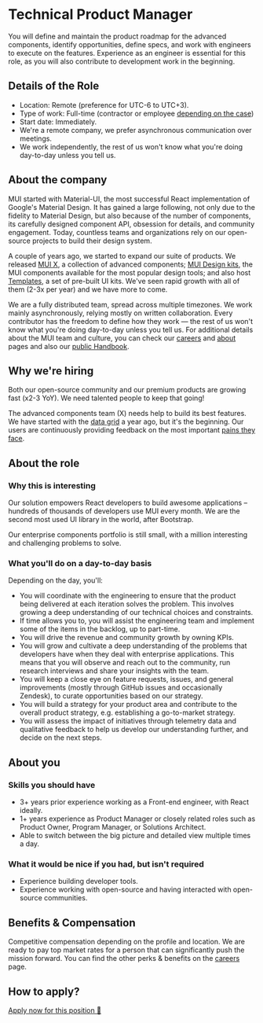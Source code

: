 # Technical Product Manager

<p class="description">You will define and maintain the product roadmap for the advanced components, identify opportunities, define specs, and work with engineers to execute on the features. Experience as an engineer is essential for this role, as you will also contribute to development work in the beginning.</p>

## Details of the Role

- Location: Remote (preference for UTC-6 to UTC+3).
- Type of work: Full-time (contractor or employee [depending on the case](https://mui-org.notion.site/Hiring-FAQ-64763b756ae44c37b47b081f98915501))
- Start date: Immediately.
- We're a remote company, we prefer asynchronous communication over meetings.
- We work independently, the rest of us won't know what you're doing day-to-day unless you tell us.

## About the company

MUI started with Material-UI, the most successful React implementation of Google's Material Design.
It has gained a large following, not only due to the fidelity to Material Design, but also because of the number of components, its carefully designed component API, obsession for details, and community engagement.
Today, countless teams and organizations rely on our open-source projects to build their design system.

A couple of years ago, we started to expand our suite of products.
We released [MUI X](/x/), a collection of advanced components; [MUI Design kits](/design-kits/), the MUI components available for the most popular design tools; and also host [Templates](/templates/), a set of pre-built UI kits.
We've seen rapid growth with all of them (2-3x per year) and we have more to come.

We are a fully distributed team, spread across multiple timezones.
We work mainly asynchronously, relying mostly on written collaboration.
Every contributor has the freedom to define how they work — the rest of us won't know what you're doing day-to-day unless you tell us.
For additional details about the MUI team and culture, you can check our [careers](/careers/) and [about](/about/) pages and also our [public Handbook](https://mui-org.notion.site/Handbook-f086d47e10794d5e839aef9dc67f324b).

## Why we're hiring

Both our open-source community and our premium products are growing fast (x2-3 YoY).
We need talented people to keep that going!

The advanced components team (X) needs help to build its best features.
We have started with the [data grid](/components/data-grid/) a year ago, but it's the beginning.
Our users are continuously providing feedback on the most important [pains they face](https://github.com/mui-org/material-ui-x/issues?q=is%3Aissue+is%3Aopen+sort%3Areactions-%2B1-desc).

## About the role

### Why this is interesting

Our solution empowers React developers to build awesome applications – hundreds of thousands of developers use MUI every month.
We are the second most used UI library in the world, after Bootstrap.

Our enterprise components portfolio is still small, with a million interesting and challenging problems to solve.

### What you'll do on a day-to-day basis

Depending on the day, you'll:

- You will coordinate with the engineering to ensure that the product being delivered at each iteration solves the problem.
  This involves growing a deep understanding of our technical choices and constraints.
- If time allows you to, you will assist the engineering team and implement some of the items in the backlog, up to part-time.
- You will drive the revenue and community growth by owning KPIs.
- You will grow and cultivate a deep understanding of the problems that developers have when they deal with enterprise applications. This means that you will observe and reach out to the community, run research interviews and share your insights with the team.
- You will keep a close eye on feature requests, issues, and general improvements (mostly through GitHub issues and occasionally Zendesk), to curate opportunities based on our strategy.
- You will build a strategy for your product area and contribute to the overall product strategy, e.g. establishing a go-to-market strategy.
- You will assess the impact of initiatives through telemetry data and qualitative feedback to help us develop our understanding further, and decide on the next steps.

## About you

### Skills you should have

- 3+ years prior experience working as a Front-end engineer, with React ideally.
- 1+ years experience as Product Manager or closely related roles such as Product Owner, Program Manager, or Solutions Architect.
- Able to switch between the big picture and detailed view multiple times a day.

### What it would be nice if you had, but isn't required

- Experience building developer tools.
- Experience working with open-source and having interacted with open-source communities.

## Benefits & Compensation

Competitive compensation depending on the profile and location.
We are ready to pay top market rates for a person that can significantly push the mission forward.
You can find the other perks & benefits on the [careers](/careers/#perks-amp-benefits) page.

## How to apply?

[Apply now for this position 📮](https://airtable.com/shrdqo1Z6srZXGcvh?prefill_Applying+for=Technical%20Product%20Manager)
